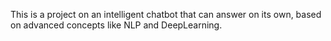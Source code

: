 This is a project on an intelligent chatbot that can answer on its own, based on advanced concepts like NLP and DeepLearning.
